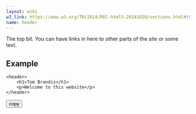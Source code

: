 ```yaml
---
layout: wiki
w3_link: https://www.w3.org/TR/2014/REC-html5-20141028/sections.html#the-header-element
name: header
---
```

The top bit. You can have links in here to other parts of the site or some text.
## Example
<div class="codeblock"><pre><code class="language-html">&lt;header&gt;
	&lt;h1&gt;Tom Brandis&lt;/h1&gt;
	&lt;p&gt;Welcome to this website&lt;/p&gt;
&lt;/header&gt;</code></pre><button>copy</button></div>